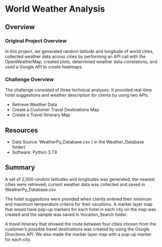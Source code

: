 # World Weather Analysis
## Overview
### Original Project Overview
In this project, we generated random latitude and longitude of world cities, collected weather data across cities by performing an API call with the OpenWeatherMap, created plots, determined weather data correlations, and used a Google API to create heatmaps.
### Challenge Overview
The challenge consisted of three technical analyses. It provided real-time hotel suggestions and weather description for clients by using two APIs.
-	Retrieve Weather Data
-	Create a Customer Travel Destinations Map
-	Create a Travel Itinerary Map

## Resources
-	Data Source: WeatherPy_Database.csv ( in the Weather_Database folder)
-	Software: Python 3.7.6

## Summary
A set of 2,000 random latitudes and longitudes was generated, the nearest cities were retrieved, current weather data was collected and saved in WeatherPy_Database.csv.

The hotel suggestions were provided when clients entered their minimum and maximum temperature criteria for their vacations. A marker layer map that would have pop-up markers for each hotel in each city on the map was created and the sample was saved in Vocation_Search folder.

A travel itinerary that showed the route between four cities chosen from the customer’s possible travel destinations was created by using the Google Directions API. We also made the marker layer map with a pop-up marker for each city.
